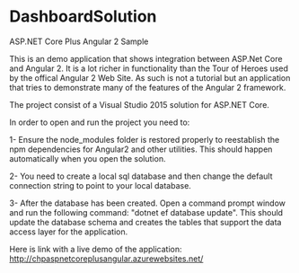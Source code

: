 # DashboardSolution
ASP.NET Core Plus Angular 2 Sample

This is an demo application that shows integration between ASP.Net Core and Angular 2.
It is a lot richer in functionality than the Tour of Heroes used by the offical Angular 2 Web Site.
As such is not a tutorial but an application that tries to demonstrate many of the features of the Angular 2 framework.

The project consist of a Visual Studio 2015 solution for ASP.NET Core.

In order to open and run the project you need to:

1- Ensure the node_modules folder is restored properly to reestablish the npm dependencies for Angular2 and other utilities.
This should happen automatically when you open the solution.

2- You need to create a local sql database and then change the default connection string to point to your local database.

3- After the database has been created. Open a command prompt window and run the following command: "dotnet ef database update".
This should update the database schema and creates the tables that support the data access layer for the application.

Here is link with a live demo of the application:
http://chpaspnetcoreplusangular.azurewebsites.net/


